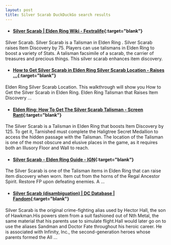 ```yaml
---
layout: post
title: Silver Scarab DuckDuckGo search results
---
```

* #### [Silver Scarab | Elden Ring Wiki - Fextralife](https://eldenring.wiki.fextralife.com/Silver+Scarab){:target="blank"}
Silver Scarab. Silver Scarab is a Talisman in Elden Ring . Silver Scarab raises Item Discovery by 75. Players can use talismans in Elden Ring to boost a variety of Stats. A talisman facsimile of a scarab, the carrier of treasures and precious things. This silver scarab enhances item discovery.
* #### [How to Get Silver Scarab in Elden Ring Silver Scarab Location - Raises ...](https://www.youtube.com/watch?v=tjusyeSjJH8){:target="blank"}
Elden Ring Silver Scarab Location. This walkthrough will show you How to Get the Silver Scarab in Elden Ring. Elden Ring Talisman that Raises Item Discovery ...
* #### [Elden Ring: How To Get The Silver Scarab Talisman - Screen Rant](https://screenrant.com/elden-ring-silver-scarab-talisman-location-unlock-guide/){:target="blank"}
The Silver Scarab is a Talisman in Elden Ring that boosts Item Discovery by 125. To get it, Tarnished must complete the Haligtree Secret Medallion to access the hidden passage with the Talisman. The location of the Talisman is one of the most obscure and elusive places in the game, as it requires both an Illusory Floor and Wall to reach.
* #### [Silver Scarab - Elden Ring Guide - IGN](https://www.ign.com/wikis/elden-ring/Silver_Scarab){:target="blank"}
The Silver Scarab is one of the Talisman items in Elden Ring that can raise item discovery when worn. Item cut from the horns of the Regal Ancestor Spirit. Restore FP upon defeating enemies. A ...
* #### [Silver Scarab (disambiguation) | DC Database | Fandom](https://dc.fandom.com/wiki/Silver_Scarab){:target="blank"}
Silver Scarab is the original crime-fighting alias used by Hector Hall, the son of Hawkman.His powers stem from a suit fashioned out of Nth Metal, the same material that his parents use to simulate flight.Hall would later go on to use the aliases Sandman and Doctor Fate throughout his heroic career. He is associated with Infinity, Inc., the second-generation heroes whose parents formed the All ...
